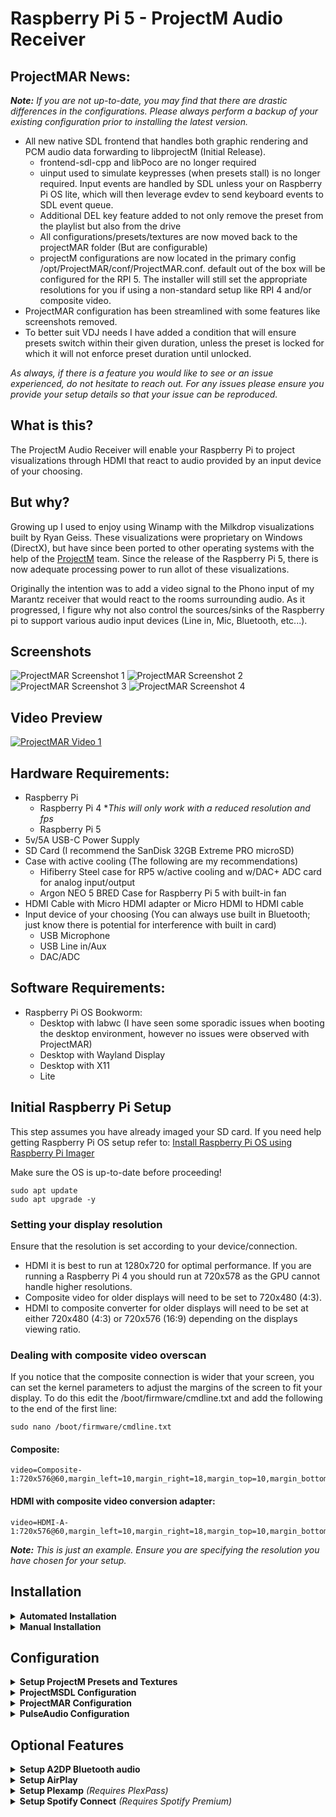 # Raspberry Pi 5 - ProjectM Audio Receiver

## ProjectMAR News:
***Note:** If you are not up-to-date, you may find that there are drastic differences in the configurations.  Please always perform a backup of your existing configuration prior to installing the latest version.*

 - All new native SDL frontend that handles both graphic rendering and PCM audio data forwarding to libprojectM (Initial Release).
   - frontend-sdl-cpp and libPoco are no longer required
   - uinput used to simulate keypresses (when presets stall) is no longer required.  Input events are handled by SDL unless your on Raspberry Pi OS lite, which will then leverage evdev to send keyboard events to SDL event queue.
   - Additional DEL key feature added to not only remove the preset from the playlist but also from the drive
   - All configurations/presets/textures are now moved back to the projectMAR folder (But are configurable)
   - projectM configurations are now located in the primary config /opt/ProjectMAR/conf/ProjectMAR.conf.  default out of the box will be configured for the RPI 5.  The installer will still set the appropriate resolutions for you if using a non-standard setup like RPI 4 and/or composite video.
 - ProjectMAR configuration has been streamlined with some features like screenshots removed.
 - To better suit VDJ needs I have added a condition that will ensure presets switch within their given duration, unless the preset is locked for which it will not enforce preset duration until unlocked.

 *As always, if there is a feature you would like to see or an issue experienced, do not hesitate to reach out.  For any issues please ensure you provide your setup details so that your issue can be reproduced.*

## What is this?
The ProjectM Audio Receiver will enable your Raspberry Pi to project visualizations through HDMI that react to audio provided by an input device of your choosing.  

## But why?
Growing up I used to enjoy using Winamp with the Milkdrop visualizations built by Ryan Geiss.  These visualizations were proprietary on Windows (DirectX), but have since been ported to other operating systems with the help of the [ProjectM](https://github.com/projectM-visualizer/projectm/tree/master) team.  Since the release of the Raspberry Pi 5, there is now adequate processing power to run allot of these visualizations.

Originally the intention was to add a video signal to the Phono input of my Marantz receiver that would react to the rooms surrounding audio.  As it progressed, I figure why not also control the sources/sinks of the Raspberry pi to support various audio input devices (Line in, Mic, Bluetooth, etc...).

## Screenshots
![ProjectMAR Screenshot 1](https://github.com/kholbrook1303/RPI5-Bookworm-ProjectM-Audio-Receiver/blob/main/resources/preview1.png)
![ProjectMAR Screenshot 2](https://github.com/kholbrook1303/RPI5-Bookworm-ProjectM-Audio-Receiver/blob/main/resources/preview2.png)
![ProjectMAR Screenshot 3](https://github.com/kholbrook1303/RPI5-Bookworm-ProjectM-Audio-Receiver/blob/main/resources/preview3.png)
![ProjectMAR Screenshot 4](https://github.com/kholbrook1303/RPI5-Bookworm-ProjectM-Audio-Receiver/blob/main/resources/preview4.png)

## Video Preview
[![ProjectMAR Video 1](https://img.youtube.com/vi/8kj53j3EDec/0.jpg)](https://www.youtube.com/watch?v=8kj53j3EDec)

## Hardware Requirements:

- Raspberry Pi
  - Raspberry Pi 4  **This will only work with a reduced resolution and fps*
  - Raspberry Pi 5
- 5v/5A USB-C Power Supply
- SD Card (I recommend the SanDisk 32GB Extreme PRO microSD)
- Case with active cooling (The following are my recommendations)
    - Hifiberry Steel case for RP5 w/active cooling and w/DAC+ ADC card for analog input/output
    - Argon NEO 5 BRED Case for Raspberry Pi 5 with built-in fan
- HDMI Cable with Micro HDMI adapter or Micro HDMI to HDMI cable
- Input device of your choosing (You can always use built in Bluetooth; just know there is potential for interference with built in card)
    - USB Microphone
    - USB Line in/Aux
    - DAC/ADC

## Software Requirements:
- Raspberry Pi OS Bookworm:
  - Desktop with labwc (I have seen some sporadic issues when booting the desktop environment, however no issues were observed with ProjectMAR)
  - Desktop with Wayland Display
  - Desktop with X11
  - Lite

## Initial Raspberry Pi Setup
This step assumes you have already imaged your SD card.  If you need help getting Raspberry Pi OS setup refer to: [Install Raspberry Pi OS using Raspberry Pi Imager](https://www.raspberrypi.com/software/)

Make sure the OS is up-to-date before proceeding!
```
sudo apt update
sudo apt upgrade -y
```

### Setting your display resolution
Ensure that the resolution is set according to your device/connection.  
- HDMI it is best to run at 1280x720 for optimal performance.  If you are running a Raspberry Pi 4 you should run at 720x578 as the GPU cannot handle higher resolutions.
- Composite video for older displays will need to be set to 720x480 (4:3).  
- HDMI to composite converter for older displays will need to be set at either 720x480 (4:3) or 720x576 (16:9) depending on the displays viewing ratio.

### Dealing with composite video overscan
If you notice that the composite connection is wider that your screen, you can set the kernel parameters to adjust the margins of the screen to fit your display.  To do this edit the /boot/firmware/cmdline.txt and add the following to the end of the first line:
```
sudo nano /boot/firmware/cmdline.txt
```

#### Composite:
```
video=Composite-1:720x576@60,margin_left=10,margin_right=18,margin_top=10,margin_bottom=20
```

#### HDMI with composite video conversion adapter:
```
video=HDMI-A-1:720x576@60,margin_left=10,margin_right=18,margin_top=10,margin_bottom=20
```
***Note:** This is just an example.  Ensure you are specifying the resolution you have chosen for your setup.*

## Installation

<details>
<summary><b>Automated Installation</b></summary>

### Install projectM, frontend SDL, and projectMAR using the new setup script

ProjectMAR installer is comprised of 2 optional installation modes:
- minimal: This will install everything but configure nothing.  This is a more advanced approach.
- optimal: This will set all of the projectMSDL configurations accordingly as well as set you resolution for ProjectMAR.  This is for users that just want it to function out-of-box.

ProjectMAR installer also supports the following optional plugins:
- a2dp: Bluetooth audio
- shairport-sync: Airplay casting support
- plexamp: PlexAmp casting support and web UI for library control (Requires Plex Pass)
- spotifyd: Spotify Connect (Requires premium subscription)

See below for usage instructions and examples.

#### Installer Usage:
```
Usage: install.sh [-m <value>] [-p <value>]
- a     Instructs the installer to setup an autostart entry for projectMAR (Default: false)
- m     Specifies the mode to install.
        The following modes are supported:
        - minimal           Base installtion for ProjectMAR)
        - optimized         Installtion with optimized configuration for ProjectMAR)
- p     Specifies the plugins you want installed (comma seperated list)
        The following plugins are supported:
        - a2dp              Bluetooth audio
        - shairport-sync    Airplay
        - spotifyd          Spotify Connect (Premium Subscription Required)
        - plexamp           Plexamp (Plex Pass Subscription Required)
```

#### Minimal Installation
```
curl -sSL https://raw.githubusercontent.com/kholbrook1303/RPI5-Bookworm-ProjectM-Audio-Receiver/main/bin/install.sh | sudo bash -s -- -m minimal
```

#### Optimized Installation with Startup
```
curl -sSL https://raw.githubusercontent.com/kholbrook1303/RPI5-Bookworm-ProjectM-Audio-Receiver/main/bin/install.sh | sudo bash -s -- -m optimized -a
```

#### Optimized Installation with Startup and plugins
```
curl -sSL https://raw.githubusercontent.com/kholbrook1303/RPI5-Bookworm-ProjectM-Audio-Receiver/main/bin/install.sh | sudo bash -s -- -m optimized -a -p a2dp,shairport-sync,spotifyd,plexamp
```

#### Uninstall
```
curl -sSL https://raw.githubusercontent.com/kholbrook1303/RPI5-Bookworm-ProjectM-Audio-Receiver/main/bin/install.sh | sudo bash -s -- -m uninstall
```

<i><b>Note:</b> Once the script has completed the system will be rebooted.  
If you enabled autostart on the installer the system should come up ready to go, otherwise
- Desktop OS: Run the projectMAR.sh shortcut on the desktop or run '/opt/ProjectMAR/env/bin/python3 /opt/ProjectMAR/projectMAR.py' to execute projectMAR.  
- Lite OS: Run '/opt/ProjectMAR/env/bin/python3 /opt/ProjectMAR/projectMAR.py' to execute projectMAR</i>
</details>

<details>
<summary><b>Manual Installation</b></summary></br>

  Lets add a directory to store our builds so we dont clutter the home directory
  ```
  mkdir -p /tmp/Builds
  ```

  ### Building ProjectM and Dependencies
  It is advised to only use the releases tested here as they are version controlled to ensure a seamless experience.

  <details>
  <summary><b>Building libprojectM</b></summary>

  ### Install the build tools and dependencies
  Get the mandatory packages:
  ```
  sudo apt install build-essential cmake libgl1-mesa-dev mesa-common-dev libglm-dev mesa-utils flex bison openssl libssl-dev git
  ```

  ### Download/extract/build libprojectM
  The current build this project uses is 4.0.0.  There is currently a bug in later releases that impact performance on the Raspberry Pi.
  ```
  cd /tmp/Builds
  wget https://github.com/projectM-visualizer/projectm/releases/download/v4.1.4/libprojectM-4.1.4.tar.gz
  tar xf libprojectM-4.1.4.tar.gz
  cd /tmp/Builds/libprojectM-4.1.4/
  mkdir build
  cd build
  cmake -DENABLE_GLES=ON -DCMAKE_BUILD_TYPE=Release -DCMAKE_INSTALL_PREFIX=/usr/local ..
  cmake --build . --parallel && sudo cmake --build . --target install
  ```

  </details>

  <details>
  <summary><b>Installing ProjectMAR</b></summary>

  ### Install the dependencies
  Install ProjectMAR dependencies
  ```
  sudo apt install pulseaudio python3-dev gcc vlc
  ```

  Ensure that your account has permissions to input
  ```
  sudo usermod -aG input $USER
  ```

  Check to ensure your device is configured for PulseAudio by going to sudo raspi-config, then select Advanced Options - Audio Config - PulseAudio (Reboot if you made any changes)

  ### Download and setup ProjectM Audio Receiver from source
  Pull the sources from Github and copy files to installation directory (Make sure you replace $GROUP:$USER with the appropriate user and group)
  ```
  cd /tmp/Builds
  git clone https://github.com/kholbrook1303/RPI5-Bookworm-ProjectM-Audio-Receiver.git
  sudo mkdir /opt/ProjectMAR
  sudo cp -r /tmp/Builds/RPI5-Bookworm-ProjectM-Audio-Receiver/* /opt/ProjectMAR/
  sudo chown $GROUP:$USER /opt/ProjectMAR/ -R
  sudo chmod 777 -R /opt/ProjectMAR
  ```

  ### Setup Python virtual environment
  Install the virtual environment
  ```
  cd /opt/ProjectMAR/
  python3 -m venv env
  ```

  ### Get all Python dependencies
  Install all Python dependencies
  ```
  /opt/ProjectMAR/env/bin/python3 -m pip install -r requirements.txt
  ```

  ### Force the Open GL version

  Open the '/etc/environment' file to set environment variables
  ```
  sudo nano /etc/environment
  ```

  Add the following entry
  ```
  MESA_GL_VERSION_OVERRIDE=4.5
  ```

  ## Environment Specific Startup Instructions
  <details>
  <summary><b>RPI OS Desktop Instructions</b></summary>
  
  ### Setup the auto start on boot

  Add ProjectMAR to autostart
  ```
  sudo nano /etc/xdg/autostart/projectm.desktop
  ```

  Add the following configuration
  ```
  [Desktop Entry]
  Name=ProjectMAR
  Exec=/opt/ProjectMAR/env/bin/python3 /opt/ProjectMAR/projectMAR.py
  Type=Application
  ```
  </details>

  <details>
  <summary><b>RPI OS Lite Instructions</b></summary>

  ### Setup the auto start on boot

  Enable autologon if using the lite version of RPI OS

  Enable auto-logon.  Run the following command and then navigate to System Options -> Boot / Auto Logon -> Console Auto Logon
  ```
  sudo raspi-config
  ```

  ### Create a startup service
  Create a service by running
  ```
  sudo nano /etc/systemd/user/projectm.service
  ```

  ```
  [Unit]
  Description=ProjectMAR

  [Service]
  Type=simple
  ExecStart=/opt/ProjectMAR/env/bin/python3 /opt/ProjectMAR/projectMAR.py
  Restart=on-failure

  [Install]
  WantedBy=default.target
  ```

  Enable and start the service
  ```
  systemctl --user enable projectm
  systemctl --user start projectm
  ```
  </details>

  </details>

</details>

## Configuration

<details>
<summary><b>Setup ProjectM Presets and Textures</b></summary></br>

***Note:** If you ran the automated installation you already have my presets applied.  Proceed if you would like to add or change anything.*

The preset files define the visualizations via pixel shaders and Milkdrop-style equations and parameters.  The projectM library does not ship with any presets or textures so you want to grab them and deploy them.

There are many options available to you for presets and textures.  In the following I have outlined 3 options:
  <details>
  <summary><b>GitHub Repo - RPI5-ProjectM-Presets-Textures</b> <i>My hand selected presets and textures for the latest libprojectM release for the Raspberry Pi 5</i></summary>

  ### Download and move the presets and textures
  ```
  mkdir -p /tmp/Builds
  cd /tmp/Builds
  git clone https://github.com/kholbrook1303/RPI5-ProjectM-Presets-Textures.git
  cp /tmp/Builds/RPI5-ProjectM-Presets-Textures/presets/ /opt/ProjectMAR/ -R
  cp /tmp/Builds/RPI5-ProjectM-Presets-Textures/textures/ /opt/ProjectMAR/ -R
  ```

  </details>

  <details>
  <summary><b>GitHub Repo - projectM-presets-rpi5</b> <i>Presets and textures repository managed by mickabrig7, and benchmarked for the Raspberry Pi 5</i></summary>

  ### Download and move the presets and textures
  *Special thank you to [mickabrig7](https://github.com/mickabrig7/projectM-presets-rpi5) for benchmarking 11,233 presets to narrow down a package specially for the Raspberry Pi 5!*
  ```
  mkdir -p /tmp/Builds
  cd /tmp/Builds
  git clone https://github.com/mickabrig7/projectM-presets-rpi5.git
  cp /tmp/Builds/projectM-presets-rpi5/presets/ /opt/ProjectMAR/ -R
  cp /tmp/Builds/projectM-presets-rpi5/textures/ /opt/ProjectMAR/ -R
  ```

  Adjust /opt/ProjectMAR/conf/projectMAR.conf to include the preset and texture directories
  ```
  projectM.presetPath = /opt/ProjectMAR/presets
  projectM.texturePath = /opt/ProjectMAR/textures
  ```

  </details>


  <details>
  <summary><b>Manual Method</b> <i>Resources to obtain community presets and textures</i></summary>

  ### General Presets and Textures:
  Textures:
  - [Base Milkdrop texture pack](https://github.com/projectM-visualizer/presets-milkdrop-texture-pack) - Recommended for
    use with _any_ preset pack!

  Presets:
  - [Cream of the Crop Pack](https://github.com/projectM-visualizer/presets-cream-of-the-crop) - A collection of about 10K
    presets compiled by Jason Fletcher. Currently, projectM's default preset pack.
  - [Classic projectM Presets](https://github.com/projectM-visualizer/presets-projectm-classic) - A bit over 4K presets
    shipped with previous versions of projectM.
  - [Milkdrop 2 Presets](https://github.com/projectM-visualizer/presets-milkdrop-original) - The original preset
    collection shipped with Milkdrop and Winamp.
  - [En D Presets](https://github.com/projectM-visualizer/presets-en-d) - About 50 presets created by "En D".

  </br></details>

</details>

<details>
<summary><b>ProjectMSDL Configuration</b></summary></br>

***Note:** If you ran the automated installation you already have the appropriate settings applied.  Only proceed if you would like to apply additional configurations.  I have performed testing of this in Desktop with the resolution set higher but with fullscreen exclusive set to 1280x720 however the performance did not improve.  Furthermore when exclusive mode is enabled but not fullscreen, you will get a cursor that can only be removed by hitting escape.  While this also sounds strange, only set the window size resolution.*


Adjust /opt/ProjectMAR/projectMAR.conf to suit the Raspberry Pi.  Change the following configurations to the below:
```
window.fullscreen = true

# If using a Raspberry Pi 4, ensure this is set to no more than 720x480 and the projectM.fps is set to 30
window.width = 1280
window.height = 720

projectM.presetPath = /opt/ProjectMAR/presets
projectM.texturePath = /opt/ProjectMAR/textures

## This setting is optional
projectM.displayDuration = 60

## This setting is optional
projectM.shuffleEnabled = false

projectM.meshX = 64
projectM.meshY = 32

projectM.transitionDuration = 0

## These settings are optional (When enabled a preset transition will occur on a "hard cut")
projectM.hardCutsEnabled = true
projectM.hardCutDuration = 30
```

</details>

<details>
<summary><b>ProjectMAR Configuration</b></summary></br>
  By default, ProjectMAR is set to automatic (/opt/ProjectMAR/conf/projectMAR.conf).  This means that it will handle the audio devices automatically so you do not need to have advanced knowledge of your devices.

  If you prefer to define your devices and their feature sets, switch the audio_mode to manual and proceed with device configuration in the following configuration files:
  - audio_cards.conf
  - audio_sources.conf
  - audio_sinks.conf
  - audio_plugins.conf
</details>

<details>
<summary><b>PulseAudio Configuration</b></summary></br>

To enable higher sample rates in Pulseaudio (Specifically for various DACs) ensure you add the following to Pulseaudio daemon config (/etc/pulse/daemon.conf)
```
resample-method = soxr-vhq
avoid-resampling = true
default-sample-format = s24le
default-sample-rate = 44100
alternate-sample-rate = 48000
```

Either restart or you can run 
```
systemctl --user restart pulseaudio.socket
systemctl --user restart pulseaudio.service

```
</details>

## Optional Features

<details>
<summary><b>Setup A2DP Bluetooth audio </b></summary>

### Get Bluetooth dependencies

Acquire all the necessary dependecies
```
sudo apt-get install pulseaudio-module-bluetooth
```

### Configure Bluetooth functionality
Make the Pi permanently discoverable as an A2DP Sink.
```
sudo nano /etc/bluetooth/main.conf
```

And add / uncomment / change
```
Class = 0x41C

DiscoverableTimeout = 0
```

```
sudo systemctl restart bluetooth
```

```
bluetoothctl power on
bluetoothctl discoverable on
bluetoothctl pairable on
bluetoothctl agent on
```

Auto pairing / trusting / no PIN
```
sudo apt-get install bluez-tools
```

### Configure Bluetooth agent service
```
sudo nano /etc/systemd/system/bt-agent.service
```

```
[Unit]
Description=Bluetooth Auth Agent
After=bluetooth.service
PartOf=bluetooth.service

[Service]
Type=simple
ExecStart=/usr/bin/bt-agent -c NoInputNoOutput
KillSignal=SIGUSR1

[Install]
WantedBy=bluetooth.target
```

Enable and start the Bluetooth service
```
sudo systemctl enable bt-agent
sudo systemctl start bt-agent
```

Reboot
```
sudo reboot
```

</details>

<details>
<summary><b>Setup AirPlay</b></summary>


### Setup and build Shairport Sync

* It is advised to follow the most recent build steps from https://github.com/mikebrady/shairport-sync/blob/master/BUILD.md

### Get Shairport-Sync dependencies
Install required dependencies
```
sudo apt install --no-install-recommends build-essential git autoconf automake libtool libpulse-dev \
    libpopt-dev libconfig-dev libasound2-dev avahi-daemon libavahi-client-dev libssl-dev libsoxr-dev \
    libplist-dev libsodium-dev libavutil-dev libavcodec-dev libavformat-dev uuid-dev libgcrypt-dev xxd
```

### Obtain the latest source
Clone and build shairport-sync
```
mkdir -p /tmp/Builds
cd /tmp/Builds
wget https://github.com/mikebrady/shairport-sync/archive/refs/tags/4.3.7.tar.gz
tar xf 4.3.7.tar.gz
cd /tmp/Builds/shairport-sync-4.3.7/
autoreconf -fi
./configure --sysconfdir=/etc --with-alsa \
    --with-soxr --with-avahi --with-ssl=openssl --with-systemd --with-airplay-2 --with-pa
make
sudo make install
```

### Setup and build NQPTP
* It is advised to follow the most recent build steps from https://github.com/mikebrady/nqptp

Clone and build nqptp
```
mkdir -p /tmp/Builds
cd /tmp/Builds
wget https://github.com/mikebrady/nqptp/archive/refs/tags/1.2.4.tar.gz
tar xf 1.2.4.tar.gz
cd /tmp/Builds/nqptp-1.2.4
autoreconf -fi
./configure --with-systemd-startup
make
sudo make install
```

### Enable Services
```
sudo systemctl enable nqptp
sudo systemctl start nqptp
```

## Startup Instructions
Open projectMAR.conf and navigate to the 'general' section.  Ensure that plugin_ctrl is set to 'True'.
```
plugin_ctrl=True
```

Open /conf/audio_plugins.conf add an additional plugins with a unique name to audio_plugins
```
audio_plugins=plugin1
```

Beneath the 'general' section in /conf/audio_plugins.conf, add a new section using the unique plugin name you created, then add the necessary parameters
```
[plugin1]
name=Shairport-Sync
path=/usr/local/bin/shairport-sync
arguments=
restore=true
```

</details>

<details>
<summary><b>Setup Plexamp</b> <i>(Requires PlexPass)</i></summary>

### Get PlexAmp and NodeJS

```
mkdir -p /tmp/Builds
cd /tmp/Builds
wget https://plexamp.plex.tv/headless/Plexamp-Linux-headless-v4.11.5.tar.bz2
tar -xvjf Plexamp-Linux-headless-v4.11.5.tar.bz2
sudo cp /tmp/Builds/plexamp/ /opt/ -r
cd /opt/plexamp
sudo apt-get install -y ca-certificates curl gnupg && sudo mkdir -p /etc/apt/keyrings
curl -fsSL https://deb.nodesource.com/gpgkey/nodesource-repo.gpg.key | sudo gpg --dearmor -o /etc/apt/keyrings/nodesource.gpg
NODE_MAJOR=20
echo deb [signed-by=/etc/apt/keyrings/nodesource.gpg] https://deb.nodesource.com/node_$NODE_MAJOR.x nodistro main | sudo tee /etc/apt/sources.list.d/nodesource.list
sudo apt-get update && sudo apt-get install -y nodejs
```

### Setup your Plexamp token

Initialize Plexamp for the first time
```
node /opt/plexamp/js/index.js
```

Obtain your claim token.  In a seperate browser goto:
https://plex.tv/claim

Paste the claim code in the terminal window and proceed with naming your player

## Startup Instructions

Open projectMAR.conf and navigate to the 'general' section.  Ensure that plugin_ctrl is set to 'True'.
```
plugin_ctrl=True
```

Open /conf/audio_plugins.conf add an additional plugins with a unique name to audio_plugins
```
audio_plugins=plugin2
```

Beneath the 'general' section in /conf/audio_plugins.conf, add a new section using the unique plugin name you created, then add the necessary parameters
```
[plugin2]
name=PlexAmp
path=/usr/bin/node
arguments=/opt/plexamp/js/index.js
```

## Instructions for casting
Once running goto PlexAmp on your mobile device and select the cast button.  In the menu of systems select the hostname of your Raspberry Pi to broadcast music.

## Instructions for using without casting
On a system with a web browser navigate to your Plexamp system
```
http://<RaspberryPi_IP>:32500
```

Login with your PlexPass credentials and you can now control PlexAmp music on your pi

</details>

<details>
<summary><b>Setup Spotify Connect</b> <i>(Requires Spotify Premium)</i></summary>

### Get Spotifyd

```
mkdir -p /tmp/Builds
cd /tmp/Builds
wget https://github.com/Spotifyd/spotifyd/releases/download/v0.4.0/spotifyd-linux-aarch64-default.tar.gz
tar xzf spotifyd-linux-aarch64-default.tar.gz
chmod +x spotifyd
sudo chown root:root spotifyd
sudo mv spotifyd /usr/local/bin/spotifyd
```

### Advanced Configurations

Spotify should work out of the box with defaults but you can also fine tune your setup.  To do so first create a configuration file in /etc/
```
sudo nano /etc/spotifyd.conf
```

Goto the following site and you can see an example confirguration to copy and paste.  Any configurations you want to customize, just uncomment the parameter.

https://docs.spotifyd.rs/configuration/index.html

## Startup Instructions

Open projectMAR.conf and navigate to the 'general' section.  Ensure that plugin_ctrl is set to 'True'.
```
plugin_ctrl=True
```

Open /conf/audio_plugins.conf add an additional plugins with a unique name to audio_plugins
```
audio_plugins=plugin3
```

Beneath the 'general' section in /conf/audio_plugins.conf, add a new section using the unique plugin name you created, then add the necessary parameters
```
[plugin3]
name=Spotify
path=/usr/local/bin/spotifyd
arguments=--no-daemon --backend pulseaudio
```

## Instructions for casting
Once running goto Spotify on your mobile device and select the devices button.  In the menu of systems select the hostname of your Raspberry Pi to broadcast music.

</details>